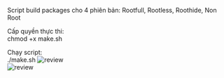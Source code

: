 Script build packages cho 4 phiên bản: Rootfull, Rootless, Roothide, Non Root

Cấp quyền thực thi:  
chmod +x make.sh

Chạy script:        
./make.sh
![review](https://img.upanh.tv/2025/05/14/Demo.png)  
![review](https://img.upanh.tv/2025/05/15/image14a5e03cf70f4471.png)

